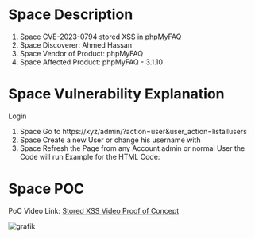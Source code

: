 # Space Description

1. Space CVE-2023-0794 stored XSS in phpMyFAQ
1. Space Discoverer: Ahmed Hassan
1. Space Vendor of Product: phpMyFAQ
1. Space Affected Product: phpMyFAQ - 3.1.10

# Space Vulnerability Explanation

Login
1. Space Go to https://xyz/admin/?action=user&user_action=listallusers
1. Space Create a new User or change his username with <script>alert(‘1’)</script>
1. Space Refresh the Page from any Account admin or normal User the Code will run Example for the HTML Code: <script>alert(‘1’)</script>


# Space POC

PoC Video Link: [Stored XSS Video Proof of Concept ](https://mega.nz/file/vBl2EJoT#KVnXKVqLOl5Qhux9lJrcr53egaZtEzu00UR0VEqOynE) 

![grafik](https://github.com/ahmedvienna/Vulnerabilities/assets/80028768/91eebd73-de73-40e2-bead-626858691301)

